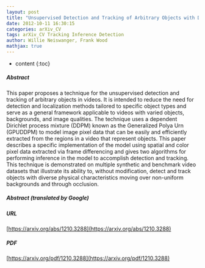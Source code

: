 ```yaml
---
layout: post
title: "Unsupervised Detection and Tracking of Arbitrary Objects with Dependent Dirichlet Process Mixtures"
date: 2012-10-11 16:30:15
categories: arXiv_CV
tags: arXiv_CV Tracking Inference Detection
author: Willie Neiswanger, Frank Wood
mathjax: true
---
```


* content
{:toc}

##### Abstract
This paper proposes a technique for the unsupervised detection and tracking of arbitrary objects in videos. It is intended to reduce the need for detection and localization methods tailored to specific object types and serve as a general framework applicable to videos with varied objects, backgrounds, and image qualities. The technique uses a dependent Dirichlet process mixture (DDPM) known as the Generalized Polya Urn (GPUDDPM) to model image pixel data that can be easily and efficiently extracted from the regions in a video that represent objects. This paper describes a specific implementation of the model using spatial and color pixel data extracted via frame differencing and gives two algorithms for performing inference in the model to accomplish detection and tracking. This technique is demonstrated on multiple synthetic and benchmark video datasets that illustrate its ability to, without modification, detect and track objects with diverse physical characteristics moving over non-uniform backgrounds and through occlusion.

##### Abstract (translated by Google)


##### URL
[https://arxiv.org/abs/1210.3288](https://arxiv.org/abs/1210.3288)

##### PDF
[https://arxiv.org/pdf/1210.3288](https://arxiv.org/pdf/1210.3288)

